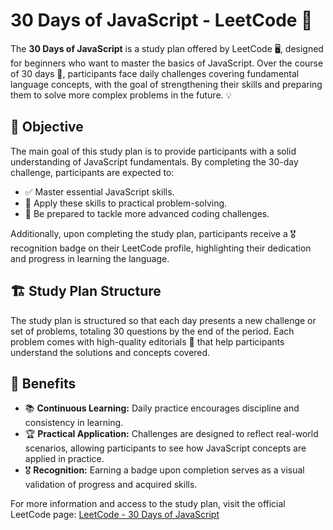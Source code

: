 # 30 Days of JavaScript - LeetCode 🚀

The **30 Days of JavaScript** is a study plan offered by LeetCode 🖥️, designed for beginners who want to master the basics of JavaScript. Over the course of 30 days 📅, participants face daily challenges covering fundamental language concepts, with the goal of strengthening their skills and preparing them to solve more complex problems in the future. 💡

## 🎯 Objective

The main goal of this study plan is to provide participants with a solid understanding of JavaScript fundamentals. By completing the 30-day challenge, participants are expected to:

- ✅ Master essential JavaScript skills.
- 🔧 Apply these skills to practical problem-solving.
- 🚀 Be prepared to tackle more advanced coding challenges.

Additionally, upon completing the study plan, participants receive a 🎖️ recognition badge on their LeetCode profile, highlighting their dedication and progress in learning the language.

## 🏗️ Study Plan Structure

The study plan is structured so that each day presents a new challenge or set of problems, totaling 30 questions by the end of the period. Each problem comes with high-quality editorials 📖 that help participants understand the solutions and concepts covered.

## 🌟 Benefits

- 📚 **Continuous Learning:** Daily practice encourages discipline and consistency in learning.
- 🏆 **Practical Application:** Challenges are designed to reflect real-world scenarios, allowing participants to see how JavaScript concepts are applied in practice.
- 🎖️ **Recognition:** Earning a badge upon completion serves as a visual validation of progress and acquired skills.

For more information and access to the study plan, visit the official LeetCode page: [LeetCode - 30 Days of JavaScript](https://leetcode.com/studyplan/30-days-of-javascript/)

